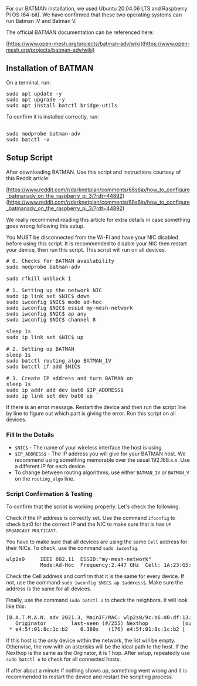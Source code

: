 For our BATMAN installation, we used Ubuntu 20.04.06 LTS and Raspberry Pi OS (64-bit). We have confirmed that these two operating systems can run Batman IV and Batman V. 

The official BATMAN documentation can be referenced here:

[https://www.open-mesh.org/projects/batman-adv/wiki](https://www.open-mesh.org/projects/batman-adv/wiki)

## Installation of BATMAN
On a terminal, run:
<pre>
sudo apt update -y
sudo apt upgrade -y
sudo apt install batctl bridge-utils 
</pre>
To confirm it is installed correctly, run:
<pre> 
sudo modprobe batman-adv 
sudo batctl -v 
</pre>
## Setup Script
After downloading BATMAN. Use this script and instructions courtesy of this Reddit article:

[https://www.reddit.com/r/darknetplan/comments/68s6jp/how_to_configure_batmanadv_on_the_raspberry_pi_3/?rdt=44892](https://www.reddit.com/r/darknetplan/comments/68s6jp/how_to_configure_batmanadv_on_the_raspberry_pi_3/?rdt=44892)

We really recommend reading this article for extra details in case something goes wrong following this setup.

You MUST be disconnected from the Wi-Fi and have your NIC disabled before using this script. It is recommended to disable your NIC then restart your device, then run this script. This script will run on all devices.

<pre>
# 0. Checks for BATMAN availability
sudo modprobe batman-adv

sudo rfkill unblock 1

# 1. Setting up the network NIC
sudo ip link set $NIC$ down
sudo iwconfig $NIC$ mode ad-hoc
sudo iwconfig $NIC$ essid my-mesh-network
sudo iwconfig $NIC$ ap any
sudo iwconfig $NIC$ channel 8

sleep 1s
sudo ip link set $NIC$ up

# 2. Setting up BATMAN
sleep 1s
sudo batctl routing_algo BATMAN_IV
sudo batctl if add $NIC$

# 3. Create IP address and turn BATMAN on
sleep 1s
sudo ip addr add dev bat0 $IP_ADDRESS$
sudo ip link set dev bat0 up
</pre>
If there is an error message. Restart the device and then run the script line by line to figure out which part is giving the error. Run this script on all devices.
### Fill In the Details
- `$NIC$` -  The name of your wireless interface the host is using
- `$IP_ADDRESS$` - The IP address you will give for your BATMAN host. We recommend using something memorable over the usual 192.168.x.x. Use a different IP for each device.
- To change between routing algorithms, use either `BATMAN_IV` or `BATMAN_V` on the `routing_algo` line. 
### Script Confirmation & Testing
To confirm that the script is working properly. Let's check the following.

Check if the IP address is correctly set. Use the command `ifconfig` to check bat0 for the correct IP and the NIC to make sure that is has `UP BROADCAST MULTICAST`. 

You have to make sure that all devices are using the same `Cell` address for their NICs. To check, use the command `sudo iwconfig`. 
<pre>
wlp2s0     IEEE 802.11  ESSID:"my-mesh-network"  
           Mode:Ad-Hoc  Frequency:2.447 GHz  Cell: 1A:23:G5:01:B9:5F
</pre>

Check the Cell address and confirm that it is the same for every device. If not, use the command `sudo iwconfig $NIC$ ap $address$`. Make sure the address is the same for all devices. 

Finally, use the command `sudo batctl o` to check the neighbors. It will look like this:

<pre>
[B.A.T.M.A.N. adv 2021.3, MainIF/MAC: wlp2s0/9c:b6:d0:df:13:8d (bat0/2e:91:15:b1:de:46 BATMAN_IV)]
   Originator        last-seen (#/255) Nexthop           [outgoingIF]
 * e4:5f:01:8c:1c:b2    0.380s   (176) e4:5f:01:8c:1c:b2 [    wlp2s0]
</pre>

If this host is the only device within the network, the list will be empty. Otherwise, the row with an asterisks will be the ideal path to the host. If the Nexthop is the same as the Orginator, it is 1 hop. After setup, repeatedly use `sudo batctl o` to check for all connected hosts. 

If after about a minute if nothing shows up, something went wrong and it is recommended to restart the device and restart the scripting process. 

